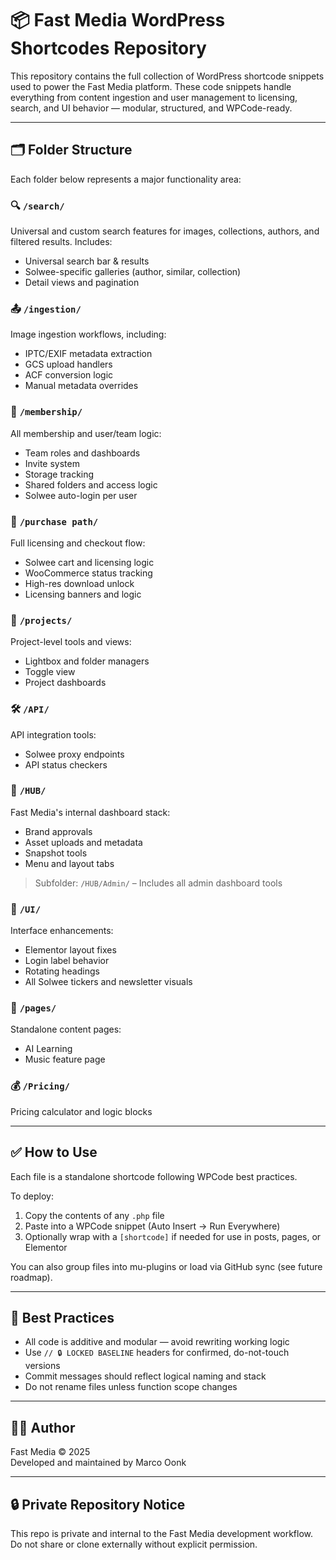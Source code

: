# 📦 Fast Media WordPress Shortcodes Repository

This repository contains the full collection of WordPress shortcode snippets used to power the Fast Media platform. These code snippets handle everything from content ingestion and user management to licensing, search, and UI behavior — modular, structured, and WPCode-ready.

---

## 🗂️ Folder Structure

Each folder below represents a major functionality area:

### 🔍 `/search/`
Universal and custom search features for images, collections, authors, and filtered results. Includes:
- Universal search bar & results
- Solwee-specific galleries (author, similar, collection)
- Detail views and pagination

### 📤 `/ingestion/`
Image ingestion workflows, including:
- IPTC/EXIF metadata extraction
- GCS upload handlers
- ACF conversion logic
- Manual metadata overrides

### 👥 `/membership/`
All membership and user/team logic:
- Team roles and dashboards
- Invite system
- Storage tracking
- Shared folders and access logic
- Solwee auto-login per user

### 🧾 `/purchase path/`
Full licensing and checkout flow:
- Solwee cart and licensing logic
- WooCommerce status tracking
- High-res download unlock
- Licensing banners and logic

### 🧠 `/projects/`
Project-level tools and views:
- Lightbox and folder managers
- Toggle view
- Project dashboards

### 🛠️ `/API/`
API integration tools:
- Solwee proxy endpoints
- API status checkers

### 🧩 `/HUB/`
Fast Media's internal dashboard stack:
- Brand approvals
- Asset uploads and metadata
- Snapshot tools
- Menu and layout tabs

> Subfolder: `/HUB/Admin/` – Includes all admin dashboard tools

### 🎨 `/UI/`
Interface enhancements:
- Elementor layout fixes
- Login label behavior
- Rotating headings
- All Solwee tickers and newsletter visuals

### 📄 `/pages/`
Standalone content pages:
- AI Learning
- Music feature page

### 💰 `/Pricing/`
Pricing calculator and logic blocks

---

## ✅ How to Use

Each file is a standalone shortcode following WPCode best practices.

To deploy:
1. Copy the contents of any `.php` file
2. Paste into a WPCode snippet (Auto Insert → Run Everywhere)
3. Optionally wrap with a `[shortcode]` if needed for use in posts, pages, or Elementor

You can also group files into mu-plugins or load via GitHub sync (see future roadmap).

---

## 🧠 Best Practices

- All code is additive and modular — avoid rewriting working logic
- Use `// 🔒 LOCKED BASELINE` headers for confirmed, do-not-touch versions
- Commit messages should reflect logical naming and stack
- Do not rename files unless function scope changes

---

## 🧑‍💻 Author

Fast Media © 2025  
Developed and maintained by Marco Oonk

---

## 🔒 Private Repository Notice

This repo is private and internal to the Fast Media development workflow. Do not share or clone externally without explicit permission.

